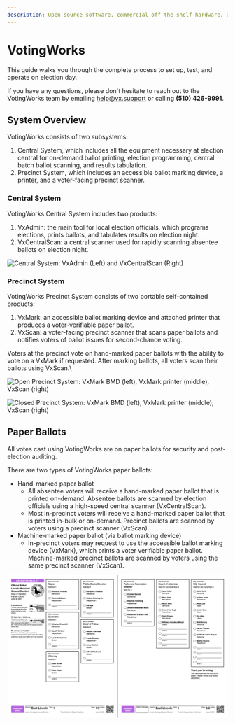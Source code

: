 ```yaml
---
description: Open-source software, commercial off-the-shelf hardware, and paper ballots.
---
```


# VotingWorks

This guide walks you through the complete process to set up, test, and operate on election day.

If you have any questions, please don't hesitate to reach out to the VotingWorks team by emailing [help@vx.support](mailto:help@vx.support) or calling **(510) 426-9991**.

## System Overview

VotingWorks consists of two subsystems:

1. Central System, which includes all the equipment necessary at election central for on-demand ballot printing, election programming, central batch ballot scanning, and results tabulation.
2. Precinct System, which includes an accessible ballot marking device, a printer, and a voter-facing precinct scanner.

### Central System

VotingWorks Central System includes two products:

1. VxAdmin: the main tool for local election officials, which programs elections, prints ballots, and tabulates results on election night.
2. VxCentralScan: a central scanner used for rapidly scanning absentee ballots on election night.

![Central System: VxAdmin (Left) and VxCentralScan (Right)](.gitbook/assets/602c64b8f6234e4b220a4df5\_vxpaper-p-1080.jpeg)

### Precinct System

VotingWorks Precinct System consists of two portable self-contained products:

1. VxMark: an accessible ballot marking device and attached printer that produces a voter-verifiable paper ballot.
2. VxScan: a voter-facing precinct scanner that scans paper ballots and notifies voters of ballot issues for second-chance voting.

Voters at the precinct vote on hand-marked paper ballots with the ability to vote on a VxMark if requested. After marking ballots, all voters scan their ballots using VxScan.\


![Open Precinct System: VxMark BMD (left), VxMark printer (middle), VxScan (right) ](.gitbook/assets/precinct\_open.jpg)

![Closed Precinct System: VxMark BMD (left), VxMark printer (middle), VxScan (right)](.gitbook/assets/precinct\_closed.jpg)

## Paper Ballots

All votes cast using VotingWorks are on paper ballots for security and post-election auditing.&#x20;

There are two types of VotingWorks paper ballots:

* Hand-marked paper ballot
  * All absentee voters will receive a hand-marked paper ballot that is printed on-demand. Absentee ballots are scanned by election officials using a high-speed central scanner (VxCentralScan).
  * Most in-precinct voters will receive a hand-marked paper ballot that is printed in-bulk or on-demand. Precinct ballots are scanned by voters using a precinct scanner (VxScan).&#x20;
* Machine-marked paper ballot (via ballot marking device)
  * In-precinct voters may request to use the accessible ballot marking device (VxMark), which prints a voter verifiable paper ballot. Machine-marked precinct ballots are scanned by voters using the same precinct scanner (VxScan).

![Sample Hand-Marked Paper Ballot](.gitbook/assets/sampleballot.png)
